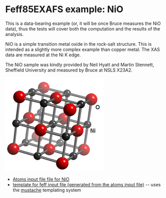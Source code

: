 # Feff85EXAFS example: NiO

This is a data-bearing example (or, it will be once Bruce measures the
NiO data), thus the tests will cover both the computation and the
results of the analysis.


NiO is a simple transition metal oxide in the rock-salt structure.
This is intended as a slightly more complex example than copper metal.
The XAS data are measured at the Ni K edge.

The NiO sample was kindly provided by Neil Hyatt and Martin Stennett,
Sheffield University and measured by Bruce at NSLS X23A2.

![Ball and stick figure of rock-salt NiO](NiO.png)

* [Atoms input file file for NiO](NiO_atoms.inp)
* [template for feff input file (generated from the atoms input file)](NiO.mustache) -- uses the [mustache](http://mustache.github.io/) templating system

